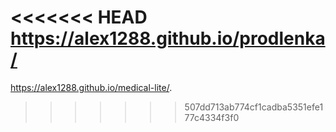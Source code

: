 <<<<<<< HEAD
https://alex1288.github.io/prodlenka/
=======
https://alex1288.github.io/medical-lite/.
>>>>>>> 507dd713ab774cf1cadba5351efe177c4334f3f0
